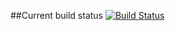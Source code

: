 ##Current build status
[![Build Status](https://travis-ci.org/kenenbek/travisci.svg?branch=master)](https://travis-ci.org/kenenbek/travisci)